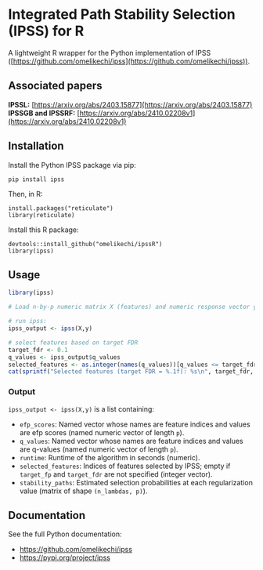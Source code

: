 # Integrated Path Stability Selection (IPSS) for R

A lightweight R wrapper for the Python implementation of IPSS ([https://github.com/omelikechi/ipss](https://github.com/omelikechi/ipss)).

## Associated papers

**IPSSL:** [https://arxiv.org/abs/2403.15877](https://arxiv.org/abs/2403.15877) <br>
**IPSSGB and IPSSRF:** [https://arxiv.org/abs/2410.02208v1](https://arxiv.org/abs/2410.02208v1)

## Installation

Install the Python IPSS package via pip:
```
pip install ipss
```

Then, in R:
```
install.packages("reticulate")
library(reticulate)
```

Install this R package:
```
devtools::install_github("omelikechi/ipssR")
library(ipss)
```

## Usage

```r
library(ipss)

# Load n-by-p numeric matrix X (features) and numeric response vector y of length n

# run ipss:
ipss_output <- ipss(X,y)

# select features based on target FDR
target_fdr <- 0.1
q_values <- ipss_output$q_values
selected_features <- as.integer(names(q_values))[q_values <= target_fdr]
cat(sprintf("Selected features (target FDR = %.1f): %s\n", target_fdr, toString(selected_features)))
```

### Output
`ipss_output <- ipss(X,y)` is a list containing:
- `efp_scores`: Named vector whose names are feature indices and values are efp scores (named numeric vector of length `p`).
- `q_values`: Named vector whose names are feature indices and values are q-values (named numeric vector of length `p`).
- `runtime`: Runtime of the algorithm in seconds (numeric).
- `selected_features`: Indices of features selected by IPSS; empty if `target_fp` and `target_fdr` are not specified (integer vector).
- `stability_paths`: Estimated selection probabilities at each regularization value (matrix of shape `(n_lambdas, p)`).


## Documentation

See the full Python documentation:
- https://github.com/omelikechi/ipss  
- https://pypi.org/project/ipss
